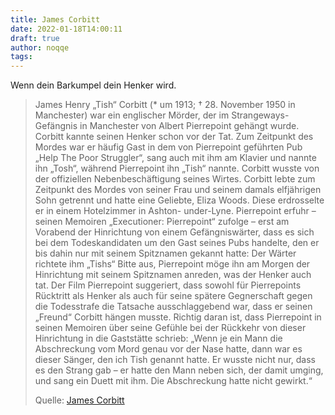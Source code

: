 ```yaml
---
title: James Corbitt
date: 2022-01-18T14:00:11
draft: true
author: noqqe
tags:
---
```


Wenn dein Barkumpel dein Henker wird.

> James Henry „Tish“ Corbitt (* um 1913; † 28. November 1950 in Manchester) war
> ein englischer Mörder, der im Strangeways-Gefängnis in Manchester von Albert
> Pierrepoint gehängt wurde. Corbitt kannte seinen Henker schon vor der Tat. Zum
> Zeitpunkt des Mordes war er häufig Gast in dem von Pierrepoint geführten Pub
> „Help The Poor Struggler“, sang auch mit ihm am Klavier und nannte ihn „Tosh“,
> während Pierrepoint ihn „Tish“ nannte. Corbitt wusste von der offiziellen
> Nebenbeschäftigung seines Wirtes. Corbitt lebte zum Zeitpunkt des Mordes von
> seiner Frau und seinem damals elfjährigen Sohn getrennt und hatte eine
> Geliebte, Eliza Woods. Diese erdrosselte er in einem Hotelzimmer in Ashton-
> under-Lyne. Pierrepoint erfuhr – seinen Memoiren „Executioner: Pierrepoint“
> zufolge – erst am Vorabend der Hinrichtung von einem Gefängniswärter, dass es
> sich bei dem Todeskandidaten um den Gast seines Pubs handelte, den er bis
> dahin nur mit seinem Spitznamen gekannt hatte: Der Wärter richtete ihm „Tishs“
> Bitte aus, Pierrepoint möge ihn am Morgen der Hinrichtung mit seinem
> Spitznamen anreden, was der Henker auch tat. Der Film Pierrepoint suggeriert,
> dass sowohl für Pierrepoints Rücktritt als Henker als auch für seine spätere
> Gegnerschaft gegen die Todesstrafe die Tatsache ausschlaggebend war, dass er
> seinen „Freund“ Corbitt hängen musste. Richtig daran ist, dass Pierrepoint in
> seinen Memoiren über seine Gefühle bei der Rückkehr von dieser Hinrichtung in
> die Gaststätte schrieb: „Wenn je ein Mann die Abschreckung vom Mord genau vor
> der Nase hatte, dann war es dieser Sänger, den ich Tish genannt hatte. Er
> wusste nicht nur, dass es den Strang gab – er hatte den Mann neben sich, der
> damit umging, und sang ein Duett mit ihm. Die Abschreckung hatte nicht
> gewirkt.“
>
> Quelle: [James Corbitt](https://de.wikipedia.org/wiki/James_Corbitt)
